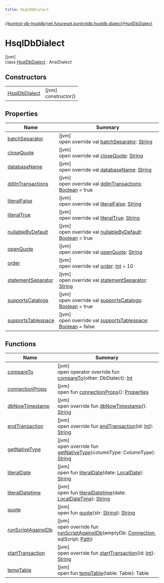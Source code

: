 ```yaml
---
title: HsqlDbDialect
---
```

//[kontrol-db-hsqldb](../../../index.html)/[net.futureset.kontroldb.hsqldb.dialect](../index.html)/[HsqlDbDialect](index.html)



# HsqlDbDialect



[jvm]\
class [HsqlDbDialect](index.html) : AnsiDialect



## Constructors


| | |
|---|---|
| [HsqlDbDialect](-hsql-db-dialect.html) | [jvm]<br>constructor() |


## Properties


| Name | Summary |
|---|---|
| [batchSeparator](batch-separator.html) | [jvm]<br>open override val [batchSeparator](batch-separator.html): [String](https://kotlinlang.org/api/latest/jvm/stdlib/kotlin/-string/index.html) |
| [closeQuote](close-quote.html) | [jvm]<br>open override val [closeQuote](close-quote.html): [String](https://kotlinlang.org/api/latest/jvm/stdlib/kotlin/-string/index.html) |
| [databaseName](database-name.html) | [jvm]<br>open override val [databaseName](database-name.html): [String](https://kotlinlang.org/api/latest/jvm/stdlib/kotlin/-string/index.html) |
| [ddlInTransactions](ddl-in-transactions.html) | [jvm]<br>open override val [ddlInTransactions](ddl-in-transactions.html): [Boolean](https://kotlinlang.org/api/latest/jvm/stdlib/kotlin/-boolean/index.html) = true |
| [literalFalse](literal-false.html) | [jvm]<br>open override val [literalFalse](literal-false.html): [String](https://kotlinlang.org/api/latest/jvm/stdlib/kotlin/-string/index.html) |
| [literalTrue](literal-true.html) | [jvm]<br>open override val [literalTrue](literal-true.html): [String](https://kotlinlang.org/api/latest/jvm/stdlib/kotlin/-string/index.html) |
| [nullableByDefault](nullable-by-default.html) | [jvm]<br>open override val [nullableByDefault](nullable-by-default.html): [Boolean](https://kotlinlang.org/api/latest/jvm/stdlib/kotlin/-boolean/index.html) = true |
| [openQuote](open-quote.html) | [jvm]<br>open override val [openQuote](open-quote.html): [String](https://kotlinlang.org/api/latest/jvm/stdlib/kotlin/-string/index.html) |
| [order](order.html) | [jvm]<br>open override val [order](order.html): [Int](https://kotlinlang.org/api/latest/jvm/stdlib/kotlin/-int/index.html) = 10 |
| [statementSeparator](statement-separator.html) | [jvm]<br>open override val [statementSeparator](statement-separator.html): [String](https://kotlinlang.org/api/latest/jvm/stdlib/kotlin/-string/index.html) |
| [supportsCatalogs](supports-catalogs.html) | [jvm]<br>open override val [supportsCatalogs](supports-catalogs.html): [Boolean](https://kotlinlang.org/api/latest/jvm/stdlib/kotlin/-boolean/index.html) = true |
| [supportsTablespace](supports-tablespace.html) | [jvm]<br>open override val [supportsTablespace](supports-tablespace.html): [Boolean](https://kotlinlang.org/api/latest/jvm/stdlib/kotlin/-boolean/index.html) = false |


## Functions


| Name | Summary |
|---|---|
| [compareTo](index.html#84698461%2FFunctions%2F1533205969) | [jvm]<br>open operator override fun [compareTo](index.html#84698461%2FFunctions%2F1533205969)(other: DbDialect): [Int](https://kotlinlang.org/api/latest/jvm/stdlib/kotlin/-int/index.html) |
| [connectionProps](index.html#-466960205%2FFunctions%2F1533205969) | [jvm]<br>open fun [connectionProps](index.html#-466960205%2FFunctions%2F1533205969)(): [Properties](https://docs.oracle.com/javase/8/docs/api/java/util/Properties.html) |
| [dbNowTimestamp](db-now-timestamp.html) | [jvm]<br>open override fun [dbNowTimestamp](db-now-timestamp.html)(): [String](https://kotlinlang.org/api/latest/jvm/stdlib/kotlin/-string/index.html) |
| [endTransaction](end-transaction.html) | [jvm]<br>open override fun [endTransaction](end-transaction.html)(id: [Int](https://kotlinlang.org/api/latest/jvm/stdlib/kotlin/-int/index.html)): [String](https://kotlinlang.org/api/latest/jvm/stdlib/kotlin/-string/index.html) |
| [getNativeType](index.html#-1276212093%2FFunctions%2F1533205969) | [jvm]<br>open override fun [getNativeType](index.html#-1276212093%2FFunctions%2F1533205969)(columnType: ColumnType): [String](https://kotlinlang.org/api/latest/jvm/stdlib/kotlin/-string/index.html) |
| [literalDate](index.html#-326339082%2FFunctions%2F1533205969) | [jvm]<br>open fun [literalDate](index.html#-326339082%2FFunctions%2F1533205969)(date: [LocalDate](https://docs.oracle.com/javase/8/docs/api/java/time/LocalDate.html)): [String](https://kotlinlang.org/api/latest/jvm/stdlib/kotlin/-string/index.html) |
| [literalDatetime](index.html#-598586314%2FFunctions%2F1533205969) | [jvm]<br>open fun [literalDatetime](index.html#-598586314%2FFunctions%2F1533205969)(date: [LocalDateTime](https://docs.oracle.com/javase/8/docs/api/java/time/LocalDateTime.html)): [String](https://kotlinlang.org/api/latest/jvm/stdlib/kotlin/-string/index.html) |
| [quote](index.html#2100218619%2FFunctions%2F1533205969) | [jvm]<br>open fun [quote](index.html#2100218619%2FFunctions%2F1533205969)(str: [String](https://kotlinlang.org/api/latest/jvm/stdlib/kotlin/-string/index.html)): [String](https://kotlinlang.org/api/latest/jvm/stdlib/kotlin/-string/index.html) |
| [runScriptAgainstDb](run-script-against-db.html) | [jvm]<br>open override fun [runScriptAgainstDb](run-script-against-db.html)(emptyDb: [Connection](https://docs.oracle.com/javase/8/docs/api/java/sql/Connection.html), sqlScript: [Path](https://docs.oracle.com/javase/8/docs/api/java/nio/file/Path.html)) |
| [startTransaction](start-transaction.html) | [jvm]<br>open override fun [startTransaction](start-transaction.html)(id: [Int](https://kotlinlang.org/api/latest/jvm/stdlib/kotlin/-int/index.html)): [String](https://kotlinlang.org/api/latest/jvm/stdlib/kotlin/-string/index.html) |
| [tempTable](index.html#1773015801%2FFunctions%2F1533205969) | [jvm]<br>open fun [tempTable](index.html#1773015801%2FFunctions%2F1533205969)(table: Table): Table |

